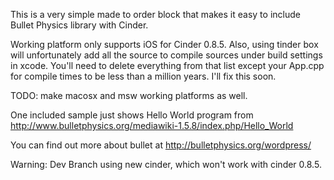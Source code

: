 This is a very simple made to order block that makes it easy to include Bullet Physics library with Cinder.

Working platform only supports iOS for Cinder 0.8.5. Also, using tinder box will unfortunately add all the source to compile sources under build settings in xcode. You'll need to delete everything from that list except your App.cpp for compile times to be less than a million years. I'll fix this soon.

TODO: make macosx and msw working platforms as well.

One included sample just shows Hello World program from http://www.bulletphysics.org/mediawiki-1.5.8/index.php/Hello_World

You can find out more about bullet at http://bulletphysics.org/wordpress/

Warning: Dev Branch using new cinder, which won't work with cinder 0.8.5.
